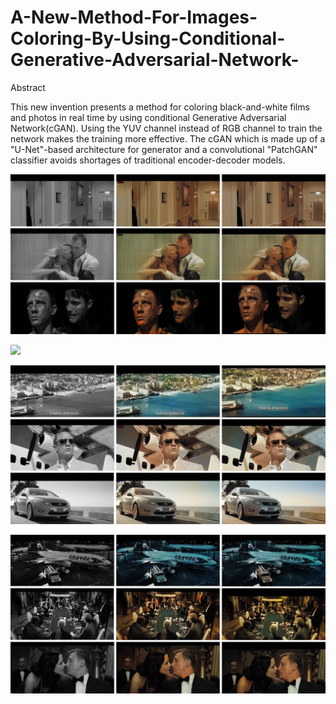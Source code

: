 # A-New-Method-For-Images-Coloring-By-Using-Conditional-Generative-Adversarial-Network-

Abstract

This new invention presents a method for coloring black-and-white films and photos in real time by using conditional Generative Adversarial Network(cGAN). Using the YUV channel instead of RGB channel to train the network makes the training more effective. The cGAN which is made up of a "U-Net"-based architecture for generator and a convolutional "PatchGAN" classifier avoids shortages of traditional encoder-decoder models.

![](https://github.com/NIANxxxFAC/A-New-Method-For-Images-Coloring-By-Using-Conditional-Generative-Adversarial-Network-/blob/main/PG3%20-%20PIC%20Result1.jpg)

![](https://github.com/NIANxxxFAC/A-New-Method-For-Images-Coloring-By-Using-Conditional-Generative-Adversarial-Network-/blob/main/PG3%20-%20PIC%20Result12.jpg)

![](https://github.com/NIANxxxFAC/A-New-Method-For-Images-Coloring-By-Using-Conditional-Generative-Adversarial-Network-/blob/main/PG3%20-%20PIC%20Result3.jpg)

![](https://github.com/NIANxxxFAC/A-New-Method-For-Images-Coloring-By-Using-Conditional-Generative-Adversarial-Network-/blob/main/PG3%20-%20PIC%20Result4.jpg)
